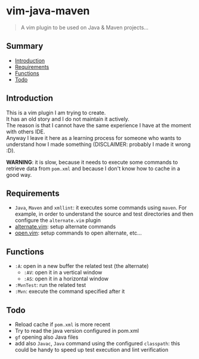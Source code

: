 # vim-java-maven
> A vim plugin to be used on Java &amp; Maven projects...

## Summary

  * [Introduction](#intro)
  * [Requirements](#req)
  * [Functions](#functions)
  * [Todo](#todo)


## <a name="intro"></a>Introduction

This is a vim plugin I am trying to create.  
It has an old story and I do not maintain it actively.  
The reason is that I cannot have the same experience I have at the moment with others IDE.  
Anyway I leave it here as a learning process for someone who wants to understand how I made 
something (DISCLAIMER: probably I made it wrong :D).

**WARNING**: it is slow, because it needs to execute some commands to retrieve data from `pom.xml`
and because I don't know how to cache in a good way.

## <a name="req"></a>Requirements

  * `Java`, `Maven` and `xmllint`: it executes some commands using `maven`. For example, in order to understand
    the source and test directories and then configure the `alternate.vim` plugin
  * [alternate.vim](https://github.com/compactcode/alternate.vim): setup alternate commands
  * [open.vim](https://github.com/compactcode/open.vim): setup commands to open alternate, etc...


## <a name="functions"></a>Functions

  * `:A`: open in a new buffer the related test (the alternate)
    * `:AV`: open it in a vertical window
    * `:AS`: open it in a horizontal window
  * `:MvnTest`: run the related test
  * `:Mvn`: execute the command specified after it


## <a name="todo"></a>Todo

  * Reload cache if `pom.xml` is more recent
  * Try to read the java version configured in pom.xml
  * `gf` opening also Java files
  * add also `Javac`, `Java` command using the configured `classpath`: this could be handy 
    to speed up test execution and lint verification
